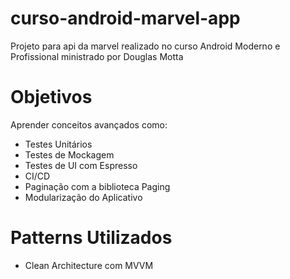 # curso-android-marvel-app
Projeto para api da marvel realizado no curso Android Moderno e Profissional ministrado por Douglas Motta

# Objetivos
Aprender conceitos avançados como: 
- Testes Unitários 
- Testes de Mockagem 
- Testes de UI com Espresso  
- CI/CD
- Paginação com a biblioteca Paging
- Modularização do Aplicativo

# Patterns Utilizados
- Clean Architecture com MVVM
